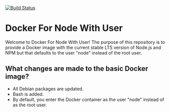[![Build Status](https://travis-ci.com/rubyonracetracks/docker-node_user.svg?branch=master)](https://travis-ci.com/rubyonracetracks/docker-node_user)

# Docker For Node With User

Welcome to Docker For Node With User!  The purpose of this repository is to provide a Docker image with the current stable LTS version of Node.js and NPM but that defaults to the user "node" instead of the root user.

## What changes are made to the basic Docker image?
* All Debian packages are updated.
* Bash is added.
* By default, you enter the Docker container as the user "node" instead of as the root user.
